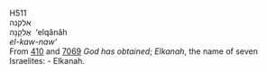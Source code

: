 <body>
  <p>H511<br>  אלקנה  <br> אֶלקָנָה  ‎  ‘elqânâh  <br><i>el-kaw-naw‘ </i><br>From <a href="h0410.htm">410</a> and <a href="h7069.htm">7069</a>  <i>God</i> <i>has</i> <i>obtained</i>; <i>Elkanah</i>, the name of seven Israelites: - Elkanah.<br></p>
 </body>